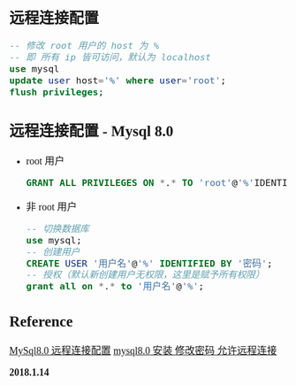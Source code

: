 <font size=4 face='楷体'>

## 远程连接配置

```sql
-- 修改 root 用户的 host 为 %
-- 即 所有 ip 皆可访问，默认为 localhost
use mysql
update user host='%' where user='root';
flush privileges;
```

## 远程连接配置 - Mysql 8.0

- root 用户
  ```sql
  GRANT ALL PRIVILEGES ON *.* TO 'root'@'%'IDENTIFIED BY '密码' WITH GRANT OPTION;
  ```
- 非 root 用户
  ```sql
  -- 切换数据库
  use mysql;
  -- 创建用户
  CREATE USER '用户名'@'%' IDENTIFIED BY '密码';
  -- 授权（默认新创建用户无权限，这里是赋予所有权限）
  grant all on *.* to '用户名'@'%';
  ```

## Reference

[MySql8.0 远程连接配置](https://blog.csdn.net/qq_34873338/article/details/82256868)
[mysql8.0 安装 修改密码 允许远程连接](https://www.cnblogs.com/xyabk/p/8967990.html)

**2018.1.14**
